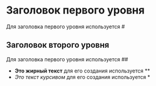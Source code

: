 # Заголовок первого уровня

Для заголовка первого уровня используется #

## Заголовок второго уровня

Для заголовка первого уровня используется ##

- **Это жирный текст** для его создания используется **
- *Это текст курсивом* для его создания используется *